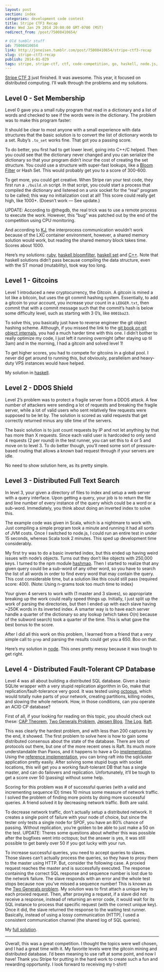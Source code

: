 ```yaml
---
layout: post
section: index
categories: development code contest
title: Stripe CTF3 Recap
date: Wed Jan 29 2014 20:00:00 GMT-0700 (MST)
redirect_from: /post/75008410654/

# Old tumblr stuff
id: 75008410654
link: http://joneisen.tumblr.com/post/75008410654/stripe-ctf3-recap
slug: stripe-ctf3-recap
publish: 2014-01-029
tags: stripe, stripe-ctf, ctf, code-competition, go, haskell, node.js, scala
---
```



[Stripe CTF 3](https://stripe-ctf.com) just finished. It was awesome. This year, it focused on distributed computing. I’ll walk through the problems and my solutions.

## Level 0 - Set Membership

Level 0 gave you a small ruby program that read in a dictionary and a list of words and checked to see if the words were in the dictionary. The problem was to make this program faster:

<code data-gist-id="8675360" data-gist-file="level0.rb" data-gist-line="8-19"></code>

It should be clear to most anyone with a small experience with data structures that the basic solution is to convert the list of dictionary words to a set. Ruby’s `.to_set` works fine. That got you a passing score.

To do better, you first had to get lower level, going into C++/C helped. Then you could see that the dictionary never changed and you can serialize the dictionary so that your program didn’t incur the cost of creating the set structure. You could use a structure with super-fast lookups, like a [Bloom Filter](http://en.wikipedia.org/wiki/Bloom_filter) or Hash Set. This would probably get you to a score of 300-600.

To get more, you could get creative. When Stripe ran your test code, they first run a `./build.sh` script. In that script, you could start a process that compiled the dictionary and listened on a unix socket for the “real” program to be called; this way no initialization cost at all! This score could really get high, like 1000+. (Doesn’t work — See update.)

UPDATE: According to @thegdb, the real trick was to use a remote process to execute the work. However, this “bug” was patched out by the end of the competition using CPU monitoring.

And according to [KJ](https://github.com/kjvalencik), the interprocess communication wouldn’t work because of the LXC container environment, however, a shared memory solution would work, but reading the shared memory block takes time. Scores about 1000.

Here’s my solutions: [ruby](https://gist.github.com/yanatan16/bf06f4dc0f43f66d38cd#file-level0-rb), [haskell bloomfilter](https://gist.github.com/yanatan16/bf06f4dc0f43f66d38cd#file-level0-bloomfilter-hs), [haskell set](https://gist.github.com/yanatan16/bf06f4dc0f43f66d38cd#file-level0-set-hs) and [C++](https://gist.github.com/yanatan16/bf06f4dc0f43f66d38cd#file-level0-c++). Note that haskell solutions didn’t pass because compiling the data structure, even with the ST monad (mutability), took way too long.

## Level 1 - Gitcoins

Level 1 introduced a new cryptocurrency, the Gitcoin. A gitcoin is mined a lot like a bitcoin, but uses the git commit hashing system. Essentially, to add a gitcoin to your account, you increase your count in a `LEDGER.txt`, then commit that with a commit message such that the commit’s hash is below some difficulty level, such as starting with 3 0’s, like `0001ba23`.

To solve this, you basically just have to reverse engineer the git object hashing scheme. Although, if you missed the link to the [git book on git object internals](http://git-scm.com/book/en/Git-Internals-Git-Objects), you had a much harder time with this one. I didn’t bother to really optimize my code, I just left it running overnight (after staying up til 3am) and in the morning, I had a gitcoin and solved level 1!

To get higher scores, you had to compete for gitcoins in a global pool. I never did get around to running this, but obviously, parallelism and heavy-duty VPS instances would have helped.

My solution in [haskell](https://gist.github.com/yanatan16/a4517f4804166855c58a).

## Level 2 - DDOS Shield

Level 2’s problem was to protect a fragile server from a DDOS attack. A few number of attackers were sending a lot of requests and breaking the fragile server, while a lot of valid users who sent relatively few requests were supposed to be let by. The solution is scored as valid requests that get correctly returned minus any idle time of the servers.

The basic solution is to just count requests by IP and not let anything by that has more than X requests. Since each valid user is hardcoded to only send 4 requests (2 per round) in the test runner, you can set this to 4 or 5 and move on to level 3. To do better though, you’ll need some sort of pressure-based routing that allows a known bad request through if your servers are idle.

No need to show solution here, as its pretty simple.

## Level 3 - Distributed Full Text Search

In level 3, your given a directory of files to index and setup a web server with a query interface. Upon getting a query, your job is to return the file and line number of every instance of the query which could be a word or a sub-word. Immediately, you think about doing an inverted index to solve this.

The example code was given in Scala, which is a nightmare to work with. Just compiling a simple program took a minute and running it had all sorts of JVM costs. Once I switched to node.js, I could run an entire test in under 15 seconds, whereas Scala took 2 minutes. This sped up development time considerably.

My first try was to do a basic inverted index, but this ended up having weird issues with node’s objects. Turns out they don’t like objects with 250,000 keys. I turned to the npm module [hashmap](http://npmjs.org/hashmap). Then I started to realize that any given query could be a sub-word of any other word, so you have to search the list of all words in order to find every word that may contain the query. This cost considerable time, but a solution like this could still pass (required score: 400). (Note: Using n-grams took too much time to index)

Your given 4 servers to work with (1 master and 3 slaves), so appropriate breaking up the work could really speed things up. Initially, I just split up the work of parsing the directories, but then I ended up with each slave having \~250K words in its inverted index. A smarter way is to have each server handle a quarter of the dictionary so any lookup (which takes O(n) because of the subword search) took a quarter of the time. This is what gave the best bonus to the score.

After I did all this work on this problem, I learned from a friend that a very simple call to `grep` and parsing the results could get you a 650. Boo on that.

Here’s my solution in [node](https://gist.github.com/yanatan16/9694fc5cae878bbe90d8). This ones pretty messy because it was tough to get right.

## Level 4 - Distributed Fault-Tolerant CP Database

Level 4 was all about building a distributed SQL database. Given a basic SQLite wrapper with a very stupid replication algorithm in Go, make that replication/fault-tolerance very good. It was tested using [octopus](https://github.com/stripe-ctf/octopus), which would totally nuke parts of your network, creating partitions, killing nodes, and slowing the whole network. How, in those conditions, can you operate an ACID CP database?

First of all, if your looking for reading on this topic, you should check out these: [CAP Theorem](http://en.wikipedia.org/wiki/CAP_theorem), [Two Generals Problem](http://en.wikipedia.org/wiki/Two_Generals'_Problem), [Jepsen Blog](http://aphyr.com/tags/jepsen), [The Log](http://engineering.linkedin.com/distributed-systems/log-what-every-software-engineer-should-know-about-real-time-datas-unifying), [Raft](https://ramcloud.stanford.edu/wiki/download/attachments/11370504/raft.pdf).

This was clearly the hardest problem, and with less than 200 captures by the end, it showed. The first problem to solve here is how to gain some distributed consensus about the state of the database. There are lots of protocols out there, but one of the more recent ones is Raft. Its much more understandable than Paxos, and it happens to have a Go [implementation](https://github.com/goraft/raft). Using the [reference implementation](https://github.com/goraft/raftd), you can bring raft into the sqlcluster application pretty easily. After solving some stupid bugs with socket locations, this will get you a working fault-tolerant DB that has a single master, and can do failovers and replication. Unfortunately, it’ll be tough to get a score over 50 (passing) without some help.

Scoring for this problem was \# of successful queries (with a valid and incrementing sequence ID) times 10 minus some measure of network traffic. I solved the problem of finding more points by doing more successful queries. A friend solved it by decreasing network traffic. Both are valid.

To decrease network traffic, don’t actually setup a distributed network. It creates a single point of failure with your node of choice, but since the tester only tests a single node for SPOF, you have an 80% chance of passing. Without replication, you’re golden to be able to just make a 50 on the test. UPDATE: Theres some questions about whether this was possible after the bugfixes went into octopus; but the answer is yes, it was still possible to get barely over 50 if you got lucky with your run.

To increase successful queries, you need to accept queries to slaves. Those slaves can’t actually process the queries, so they have to proxy them to the master using HTTP. But, consider the following case. A proxied request reaches the master and is successfully executed. The response containing the correct SQL response and sequence number is lost due to the network failure. The slave responds with an error and the whole test stops because now you’ve missed a sequence number! This is known as the [Two Generals problem](http://en.wikipedia.org/wiki/Two_Generals'_Problem). My solution was to first attach a unique key to each proxied request. Then, after proxying a request, if a slave did not receive a response, instead of returning an error code, it would wait for its SQL instance to process that specific request (with the correct unique key). Once it did, the slave returned the response to the waiting test runner. Basically, instead of using a lossy communication (HTTP), I used a consistent communication channel (the shared log of SQL queries).

My [full solution](https://github.com/yanatan16/stripe-ctf3-level4).

------------------------------------------------------------------------

Overall, this was a great competition. I thought the topics were well chosen, and I had a great time with it. My favorite levels were the gitcoin mining and distributed database. I’d been meaning to use raft at some point, and now I have! Thank you Stripe for putting in the hard work to create such a fun and rewarding opportunity. I look forward to receiving my t-shirt!

